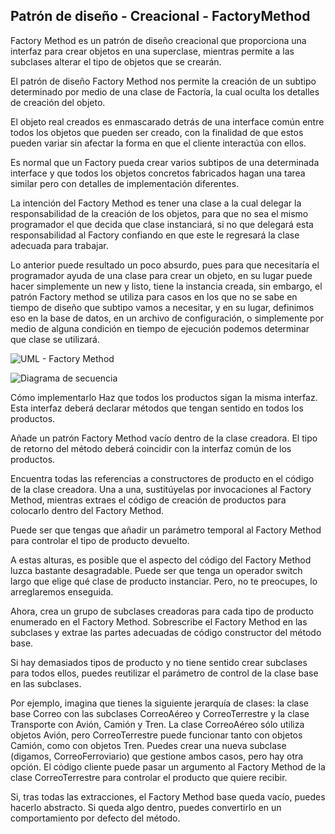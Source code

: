 ## Patrón de diseño - Creacional - FactoryMethod

Factory Method es un patrón de diseño creacional que proporciona una interfaz para crear objetos en una superclase, mientras permite a las subclases alterar el tipo de objetos que se crearán.

El patrón de diseño Factory Method nos permite la creación de un subtipo determinado por medio de una clase de Factoría, la cual oculta los detalles de creación del objeto.

El objeto real creados es enmascarado detrás de una interface común entre todos los objetos que pueden ser creado, con la finalidad de que estos pueden variar sin afectar la forma en que el cliente interactúa con ellos. 

Es normal que un Factory pueda crear varios subtipos de una determinada interface y que todos los objetos concretos fabricados hagan una tarea similar pero con detalles de implementación diferentes. 

La intención del Factory Method es tener una clase a la cual delegar la responsabilidad de la creación de los objetos, para que no sea el mismo programador el que decida que clase instanciará, si no que delegará esta responsabilidad al Factory confiando en que este le regresará la clase adecuada para trabajar.

Lo anterior puede resultado un poco absurdo, pues para que necesitaría el programador ayuda de una clase para crear un objeto, en su lugar puede hacer simplemente un new y listo, tiene la instancia creada, sin embargo, el patrón Factory method se utiliza para casos en los que no se sabe en tiempo de diseño que subtipo vamos a necesitar, y en su lugar, definimos eso en la base de datos, en un archivo de configuración, o simplemente por medio de alguna condición en tiempo de ejecución podemos determinar que clase se utilizará.

![UML - Factory Method](https://github.com/VictorHugoAguilar/DesignPattern-Creational-FactoryMethod-/blob/origin/img/factory-method-diagram.png?raw=true)

![Diagrama de secuencia](https://github.com/VictorHugoAguilar/DesignPattern-Creational-FactoryMethod-/blob/origin/img/factory-method-sequence.png?raw=true)

Cómo implementarlo
Haz que todos los productos sigan la misma interfaz. Esta interfaz deberá declarar métodos que tengan sentido en todos los productos.

Añade un patrón Factory Method vacío dentro de la clase creadora. El tipo de retorno del método deberá coincidir con la interfaz común de los productos.

Encuentra todas las referencias a constructores de producto en el código de la clase creadora. Una a una, sustitúyelas por invocaciones al Factory Method, mientras extraes el código de creación de productos para colocarlo dentro del Factory Method.

Puede ser que tengas que añadir un parámetro temporal al Factory Method para controlar el tipo de producto devuelto.

A estas alturas, es posible que el aspecto del código del Factory Method luzca bastante desagradable. Puede ser que tenga un operador switch largo que elige qué clase de producto instanciar. Pero, no te preocupes, lo arreglaremos enseguida.

Ahora, crea un grupo de subclases creadoras para cada tipo de producto enumerado en el Factory Method. Sobrescribe el Factory Method en las subclases y extrae las partes adecuadas de código constructor del método base.

Si hay demasiados tipos de producto y no tiene sentido crear subclases para todos ellos, puedes reutilizar el parámetro de control de la clase base en las subclases.

Por ejemplo, imagina que tienes la siguiente jerarquía de clases: la clase base Correo con las subclases CorreoAéreo y CorreoTerrestre y la clase Transporte con Avión, Camión y Tren. La clase CorreoAéreo sólo utiliza objetos Avión, pero CorreoTerrestre puede funcionar tanto con objetos Camión, como con objetos Tren. Puedes crear una nueva subclase (digamos, CorreoFerroviario) que gestione ambos casos, pero hay otra opción. El código cliente puede pasar un argumento al Factory Method de la clase CorreoTerrestre para controlar el producto que quiere recibir.

Si, tras todas las extracciones, el Factory Method base queda vacío, puedes hacerlo abstracto. Si queda algo dentro, puedes convertirlo en un comportamiento por defecto del método.